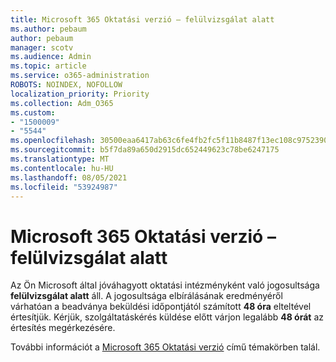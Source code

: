 ```yaml
---
title: Microsoft 365 Oktatási verzió – felülvizsgálat alatt
ms.author: pebaum
author: pebaum
manager: scotv
ms.audience: Admin
ms.topic: article
ms.service: o365-administration
ROBOTS: NOINDEX, NOFOLLOW
localization_priority: Priority
ms.collection: Adm_O365
ms.custom:
- "1500009"
- "5544"
ms.openlocfilehash: 30500eaa6417ab63c6fe4fb2fc5f11b8487f13ec108c9752390825a36e3adc6b
ms.sourcegitcommit: b5f7da89a650d2915dc652449623c78be6247175
ms.translationtype: MT
ms.contentlocale: hu-HU
ms.lasthandoff: 08/05/2021
ms.locfileid: "53924987"
---
```

# <a name="microsoft-365-for-education---under-review"></a>Microsoft 365 Oktatási verzió – felülvizsgálat alatt

Az Ön Microsoft által jóváhagyott oktatási intézményként való jogosultsága **felülvizsgálat alatt** áll. A jogosultsága elbírálásának eredményéről várhatóan a beadványa beküldési időpontjától számított **48 óra** elteltével értesítjük. Kérjük, szolgáltatáskérés küldése előtt várjon legalább **48 órát** az értesítés megérkezésére.

További információt a [Microsoft 365 Oktatási verzió](https://www.microsoft.com/education/buy-license/microsoft365) című témakörben talál.
